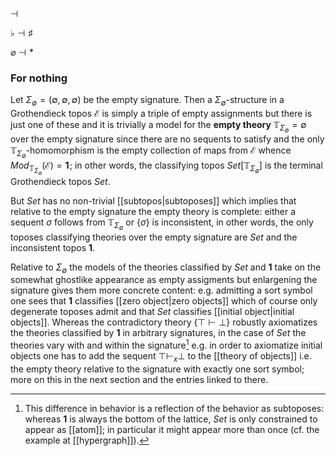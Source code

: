 
$\dashv$

$\flat \dashv \sharp$

$\varnothing \dashv \ast$

### For nothing

Let $\Sigma_\emptyset =(\emptyset,\emptyset,\emptyset)$ be the empty signature. Then a $\Sigma_\emptyset$-structure in a Grothendieck topos $\mathcal{E}$ is simply a triple of empty assignments but there is just one of these and it is trivially a model for the **empty theory** $\mathbb{T}_{\Sigma_\emptyset}=\emptyset$ over the empty signature since there are no sequents to satisfy and the only $\mathbb{T}_{\Sigma_\emptyset}$-homomorphism is the empty collection of maps from $\mathcal{E}$ whence $Mod_{\mathbb{T}_{\Sigma_\emptyset}}(\mathcal{E})=\mathbf{1}\!$; in other words, the classifying topos $Set[\mathbb{T}_{\Sigma_\emptyset}]$ is the terminal Grothendieck topos $Set$. 

But $Set$ has no non-trivial [[subtopos|subtoposes]] which implies that relative to the empty signature the empty theory is complete: either a sequent $\sigma$ follows from $\mathbb{T}_{\Sigma_\emptyset}$ or $\{\sigma\}$ is inconsistent, in other words, the only toposes classifying theories over the empty signature are $Set$ and the inconsistent topos $\mathbf{1}$.

Relative to ${\Sigma_\emptyset}$ the models of the theories classified by $Set$ and $\mathbf{1}$ take on the somewhat ghostlike appearance as empty assigments but enlargening the signature gives them more concrete content: e.g. admitting a sort symbol one sees that $\mathbf{1}$ classifies [[zero object|zero objects]] which of course only degenerate toposes admit and that $Set$ classifies [[initial object|initial objects]]. Whereas the contradictory theory $\{\top\vdash\bot\}$ robustly axiomatizes the theories classified by $\mathbf{1}$ in arbitrary signatures, in the case of $Set$ the theories vary with and within the signature[^subtopos] e.g. in order to axiomatize initial objects one has to add the sequent $\top\vdash_x\bot$ to the [[theory of objects]] i.e. the empty theory relative to the signature with exactly one sort symbol; more on this in the next section and the entries linked to there.

[^subtopos]: This difference in behavior is a reflection of the behavior as subtoposes: whereas $\mathbf{1}$ is always the bottom of the lattice, $Set$ is only constrained to appear as [[atom]]; in particular it might appear more than once (cf. the example at [[hypergraph]]).

